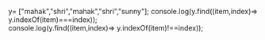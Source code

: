  y= ["mahak","shri","mahak","shri","sunny"];
        console.log(y.find((item,index)=> y.indexOf(item)===index));     
        console.log(y.find((item,index)=> y.indexOf(item)!==index));      
